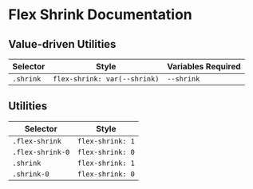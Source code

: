 # Flex Shrink Documentation

## Value-driven Utilities

| Selector  | Style                        | Variables Required |
| --------- | ---------------------------- | ------------------ |
| `.shrink` | `flex-shrink: var(--shrink)` | `--shrink`         |

## Utilities

| Selector         | Style            |
| ---------------- | ---------------- |
| `.flex-shrink`   | `flex-shrink: 1` |
| `.flex-shrink-0` | `flex-shrink: 0` |
| `.shrink`        | `flex-shrink: 1` |
| `.shrink-0`      | `flex-shrink: 0` |
